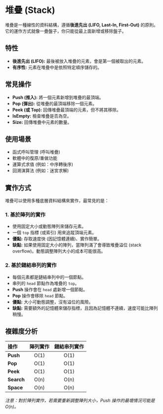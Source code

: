 # 堆疊 (Stack)
堆疊是一種線性的資料結構，遵循**後進先出 (LIFO, Last-In, First-Out)** 的原則。它的運作方式就像一疊盤子，你只能從最上面新增或移除盤子。

## 特性
- **後進先出 (LIFO):** 最後被放入堆疊的元素，會是第一個被取出的元素。
- **有序性:** 元素在堆疊中是依照特定順序儲存的。

## 常見操作
- **Push (推入):** 將一個元素新增到堆疊的最頂端。
- **Pop (彈出):** 從堆疊的最頂端移除一個元素。
- **Peek (或 Top):** 回傳堆疊最頂端的元素，但不將其移除。
- **IsEmpty:** 檢查堆疊是否為空。
- **Size:** 回傳堆疊中元素的數量。

## 使用場景
- 函式呼叫管理 (呼叫堆疊)
- 軟體中的復原/重做功能
- 運算式求值 (例如：中序轉後序)
- 回溯演算法 (例如：迷宮求解)

## 實作方式
堆疊可以使用多種底層資料結構來實作，最常見的是：

### 1. 基於陣列的實作
- 使用固定大小或動態陣列來儲存元素。
- 一個 `top` 指標 (或索引) 用來追蹤頂端元素。
- **優點:** 存取速度快 (因記憶體連續)、實作簡單。
- **缺點:** 如果使用固定大小的陣列，當陣列滿了會導致堆疊溢位 (stack overflow)。動態調整陣列大小的成本可能很高。

### 2. 基於鏈結串列的實作
- 每個元素都是鏈結串列中的一個節點。
- 串列的 `head` 節點作為堆疊的 `top`。
- **Push** 操作會在 `head` 處新增一個節點。
- **Pop** 操作會移除 `head` 節點。
- **優點:** 大小可動態調整，沒有溢位的風險。
- **缺點:** 需要額外的記憶體來儲存指標，且因為記憶體不連續，速度可能比陣列稍慢。

## 複雜度分析
| 操作 | 陣列實作 | 鏈結串列實作 |
| :-------- | :------------------: | :------------------------: |
| **Push**  |         O(1)         |            O(1)            |
| **Pop**   |         O(1)         |            O(1)            |
| **Peek**  |         O(1)         |            O(1)            |
| **Search**|         O(n)         |            O(n)            |
| **Space** |         O(n)         |            O(n)            |

*注意：對於陣列實作，若需要重新調整陣列大小，Push 操作的最壞情況可能是 O(n)。*
